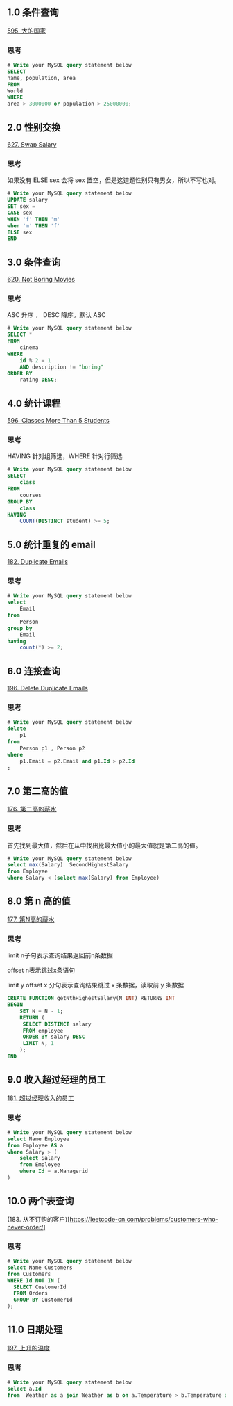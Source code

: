 ## 1.0 条件查询
[595. 大的国家](https://leetcode.com/problems/big-countries/)

### 思考
```sql
# Write your MySQL query statement below
SELECT 
name, population, area
FROM 
World
WHERE 
area > 3000000 or population > 25000000;
```

## 2.0 性别交换
[627. Swap Salary](https://leetcode.com/problems/swap-salary/)

### 思考
如果没有 ELSE sex 会将 sex 置空，但是这道题性别只有男女，所以不写也对。

```sql
# Write your MySQL query statement below
UPDATE salary
SET sex =
CASE sex
WHEN 'f' THEN 'm'
when 'm' THEN 'f'
ELSE sex
END
```

## 3.0 条件查询
[620. Not Boring Movies](https://leetcode.com/problems/not-boring-movies/)

### 思考
ASC 升序 ， DESC 降序。默认 ASC
```sql
# Write your MySQL query statement below
SELECT *
FROM 
    cinema
WHERE
    id % 2 = 1 
    AND description != "boring"
ORDER BY 
    rating DESC;
```

## 4.0 统计课程
[596. Classes More Than 5 Students](https://leetcode.com/problems/classes-more-than-5-students/)
### 思考
HAVING 针对组筛选，WHERE 针对行筛选
```sql
# Write your MySQL query statement below
SELECT 
    class
FROM
    courses
GROUP BY
    class
HAVING 
    COUNT(DISTINCT student) >= 5;
```

## 5.0 统计重复的 email
[182. Duplicate Emails](https://leetcode.com/problems/duplicate-emails/)
### 思考
```sql
# Write your MySQL query statement below
select
    Email
from
    Person
group by 
    Email
having 
    count(*) >= 2;
```

## 6.0 连接查询
[196. Delete Duplicate Emails](https://leetcode.com/problems/delete-duplicate-emails/)

### 思考
```sql
# Write your MySQL query statement below
delete
    p1
from
    Person p1 , Person p2
where 
    p1.Email = p2.Email and p1.Id > p2.Id
;
```

## 7.0 第二高的值

[176. 第二高的薪水](https://leetcode-cn.com/problems/second-highest-salary/)

### 思考

首先找到最大值，然后在从中找出比最大值小的最大值就是第二高的值。

```sql
# Write your MySQL query statement below
select max(Salary)  SecondHighestSalary
from Employee
where Salary < (select max(Salary) from Employee)
```

## 8.0 第 n 高的值

[177. 第N高的薪水](https://leetcode-cn.com/problems/nth-highest-salary/)

### 思考
limit n子句表示查询结果返回前n条数据

offset n表示跳过x条语句

limit y offset x 分句表示查询结果跳过 x 条数据，读取前 y 条数据

```sql
CREATE FUNCTION getNthHighestSalary(N INT) RETURNS INT
BEGIN
	SET N = N - 1;
	RETURN (
	 SELECT DISTINCT salary 
     FROM employee 
     ORDER BY salary DESC 
     LIMIT N, 1
	);
END
```


## 9.0 收入超过经理的员工

[181. 超过经理收入的员工](https://leetcode-cn.com/problems/employees-earning-more-than-their-managers/)

### 思考

```sql
# Write your MySQL query statement below
select Name Employee
from Employee AS a
where Salary > (
    select Salary
    from Employee
    where Id = a.Managerid
)
```

## 10.0 两个表查询
(183. 从不订购的客户)[https://leetcode-cn.com/problems/customers-who-never-order/]

### 思考

```sql
# Write your MySQL query statement below
select Name Customers
from Customers
WHERE Id NOT IN (
  SELECT CustomerId 
  FROM Orders 
  GROUP BY CustomerId
);
```

## 11.0 日期处理

[197. 上升的温度](https://leetcode-cn.com/problems/rising-temperature/)

### 思考

```sql
# Write your MySQL query statement below
select a.Id 
from  Weather as a join Weather as b on a.Temperature > b.Temperature and dateDiff(a.RecordDate,b.RecordDate) = 1 
```